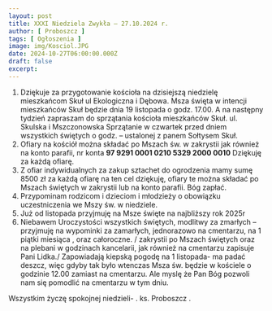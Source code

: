 ```yaml
---
layout: post
title: XXXI Niedziela Zwykła — 27.10.2024 r.
author: [ Proboszcz ]
tags: [ Ogłoszenia ]
image: img/Kosciol.JPG
date: 2024-10-27T06:00:00.000Z
draft: false
excerpt: 
---
```


1. Dziękuje za przygotowanie kościoła  na  dzisiejszą niedzielę mieszkańcom Skuł ul Ekologiczna i Dębowa.  Msza święta w intencji mieszkańców Skuł będzie dnia 19 listopada o godz. 17.00.  A   na  następny tydzień zapraszam do sprzątania kościoła mieszkańców Skuł. ul. Skulska i Mszczonowska  Sprzątanie w czwartek przed dniem wszystkich świętych o godz. – ustalonej z panem Sołtysem Skuł. 
2. Ofiary na kościół można  składać po Mszach św. w zakrystii jak również  na konto parafii,  nr konta **97 9291 0001 0210 5329 2000 0010** Dziękuję za każdą ofiarę. 
3. Z ofiar indywidualnych za zakup sztachet do ogrodzenia mamy sumę 8500 zł za każdą ofiarę na ten cel  dziękuję, ofiary te można składać po  Mszach świętych w zakrystii lub na konto parafii. Bóg zapłać.  
4. Przypominam rodzicom i dzieciom i młodzieży o obowiązku uczestniczenia we Mszy św. w niedziele.  
5. Już od listopada przyjmuję na Msze święte na najbliższy rok 2025r  
6. Niebawem  Uroczystości wszystkich świętych, modlitwy za zmarłych –  przyjmuję na wypominki za zamarłych, jednorazowo na cmentarzu, na 1 piątki miesiąca , oraz całoroczne. / zakrystii po Mszach świętych oraz na plebani w godzinach kancelarii, jak również na cmentarzu zapisuje Pani Lidka./ Zapowiadają kiepską pogodę na 1 listopada- ma padać deszcz, więc gdyby tak było wtenczas Msza św. będzie w kościele o godzinie 12.00 zamiast na cmentarzu.    Ale myslę że Pan Bóg pozwoli nam się pomodlić na cmentarzu w tym dniu.  

Wszystkim życzę spokojnej niedzieli- . ks. Proboszcz . 




